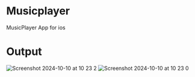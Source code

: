 # Musicplayer
MusicPlayer App for ios

# Output 

![Screenshot 2024-10-10 at 10 23 2](https://github.com/user-attachments/assets/5d7789c6-4814-481a-820f-a9940ea8996b)
![Screenshot 2024-10-10 at 10 23 0](https://github.com/user-attachments/assets/c00e0130-06b3-44aa-9b31-8a3398d4a80f)
